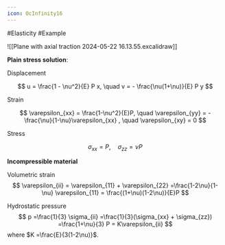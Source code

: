 ```yaml
---
icon: OcInfinity16
---
```

#Elasticity #Example 

![[Plane with axial traction 2024-05-22 16.13.55.excalidraw]]

**Plain stress solution**:

Displacement

$$
u = \frac{1 - \nu^2}{E} P x, \quad v = - \frac{\nu(1+\nu)}{E} P y
$$

Strain

$$
\varepsilon_{xx} = \frac{1-\nu^2}{E}P, \quad
\varepsilon_{yy} = -\frac{\nu}{1-\nu}\varepsilon_{xx} , \quad
\varepsilon_{xy} = 0
$$

Stress

$$
\sigma_{xx} = P, \quad
\sigma_{zz} = \nu P
$$

**Incompressible material**

Volumetric strain
$$
\varepsilon_{ii} = \varepsilon_{11} + \varepsilon_{22} =\frac{1-2\nu}{1-\nu} \varepsilon_{11} = \frac{(1+\nu)(1-2\nu)}{E}P
$$

Hydrostatic pressure
$$
p =\frac{1}{3} \sigma_{ii} =\frac{1}{3}(\sigma_{xx} + \sigma_{zz}) =\frac{1+\nu}{3} P = K\varepsilon_{ii}
$$
where $K =\frac{E}{3(1-2\nu)}$.
